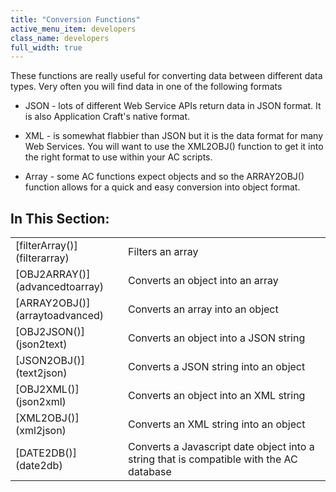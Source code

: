 ```yaml
---
title: "Conversion Functions"
active_menu_item: developers
class_name: developers
full_width: true
---
```



These functions are really useful for converting data between different data types. Very often you will find data in one of the following formats

 - JSON - lots of different Web Service APIs return data in JSON format. It is also Application Craft's native format.

 - XML - is somewhat flabbier than JSON but it is the data format for many Web Services. You will want to use the XML2OBJ() function to get it into the right format to use within your AC scripts.

 - Array - some AC functions expect objects and so the ARRAY2OBJ() function allows for a quick and easy conversion into object format.

## In This Section:

<table>
<tr>
<td width="149">
[filterArray()](filterarray)

</td>
<td width="12">
</td>
<td width="719">
Filters an array

</td>
</tr>
<tr>
<td width="149">
[OBJ2ARRAY()](advancedtoarray)

</td>
<td width="12">
</td>
<td width="719">
Converts an object into an array

</td>
</tr>
<tr>
<td width="149">
[ARRAY2OBJ()](arraytoadvanced)

</td>
<td width="12">
</td>
<td width="719">
Converts an array into an object

</td>
</tr>
<tr>
<td width="149">
[OBJ2JSON()](json2text)

</td>
<td width="12">
</td>
<td width="719">
Converts an object into a JSON string

</td>
</tr>
<tr>
<td width="149">
[JSON2OBJ()](text2json)

</td>
<td width="12">
</td>
<td width="719">
Converts a JSON string into an object

</td>
</tr>
<tr>
<td width="149">
[OBJ2XML()](json2xml)

</td>
<td width="12">
</td>
<td width="719">
Converts an object into an XML string

</td>
</tr>
<tr>
<td width="149">
[XML2OBJ()](xml2json)

</td>
<td width="12">
</td>
<td width="719">
Converts an XML string into an object

</td>
</tr>
<tr>
<td width="149">
[DATE2DB()](date2db)

</td>
<td width="12">
</td>
<td width="719">
Converts a Javascript date object into a string that is compatible with the AC database

</td>
</tr>
</table>
